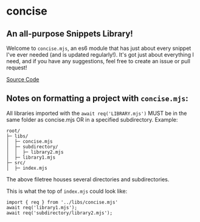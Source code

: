 # concise
An all-purpose Snippets Library!
---
Welcome to `concise.mjs`, an es6 module that has just about every snippet I've ever needed (and is updated regularly!). 
It's got just about everything I need, and if you have any suggestions, feel free to create an issue or pull request!

[Source Code](https://github.com/jempiere/concise/blob/main/concise.mjs)

Notes on formatting a project with `concise.mjs`:
---
All libraries imported with the `await req('LIBRARY.mjs')` MUST be in the same folder as concise.mjs OR in a specified subdirectory.
Example:

```
root/
├─ libs/
│  ├─ concise.mjs
│  ├─ subdirectory/
│  │  ├─ library2.mjs
│  ├─ library1.mjs
├─ src/
│  ├─ index.mjs
```

The above filetree houses several directories and subdirectories.

This is what the top of `index.mjs` could look like:

```JS
import { req } from '../libs/concise.mjs'
await req('library1.mjs');
await req('subdirectory/library2.mjs');
```
